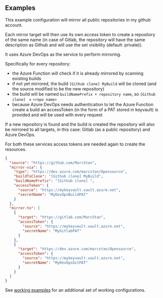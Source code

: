 ## Examples

This example configuration will mirror all public repositories in my github account.

Each mirror target will then use its own access token to create a repository of the same name (in case of Gitlab, the repository will have the same description as Github and will use the set visibility (default: private)).

It uses Azure DevOps as the service to perform mirroring.

Specifically for every repository:
* the Azure Function will check if it is already mirrored by scanning existing builds
* if not yet mirrored, the build `[Github clone] MyBuild` will be cloned (and the source modified to be the new repository)
* the build will be named `buildNamePrefix + repository name`, so `[Github clone] ` + `<repo name>`
* because Azure DevOps needs authentication to let the Azure Function create a build an accessToken (in the form of a PAT stored in keyvault) is provided and will be used with every request

If a new repository is found and the build is created the repository will also be mirrored to all targets, in this case: Gitlab (as a public repository) and Azure DevOps.

For both these services access tokens are needed again to create the resources.

``` json
{
  "source": "https://github.com/MarcStan",
  "mirror-via": {
    "type": "https://dev.azure.com/marcstan/Opensource",
    "buildToClone": "[Github clone] MyBuild",
    "buildNamePrefix": "[Github clone] ",
    "accessToken": {
      "source": "https://mykeyvault.vault.azure.net",
      "secretName": "MyDevOpsBuildPAT"
    }
  },
  "mirror-to": [
    {
      "target": "https://gitlab.com/MarcStan",
      "accessToken": {
        "source": "https://mykeyvault.vault.azure.net",
        "secretName": "MyGitlabPAT"
      }
    },
    {
      "target": "https://dev.azure.com/marcstan/Opensource",
      "accessToken": {
        "source": "https://mykeyvault.vault.azure.net",
        "secretName": "MyDevOpsGitPAT"
      }
    }
  ]
}

```

See [working examples](../GitMirrorAutomation.Tests/WorkingExamples) for an additional set of working configurations.